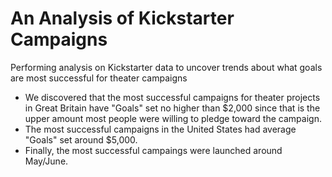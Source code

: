 # An Analysis of Kickstarter Campaigns
Performing analysis on Kickstarter data to uncover trends about what goals are most successful for theater campaigns
- We discovered that the most successful campaigns for theater projects in Great Britain have "Goals" set no higher than $2,000 since that is the upper amount most people were willing to pledge toward the campaign. 
- The most successful campaigns in the United States had average "Goals" set around $5,000. 
- Finally, the most successful campaings were launched around May/June. 
